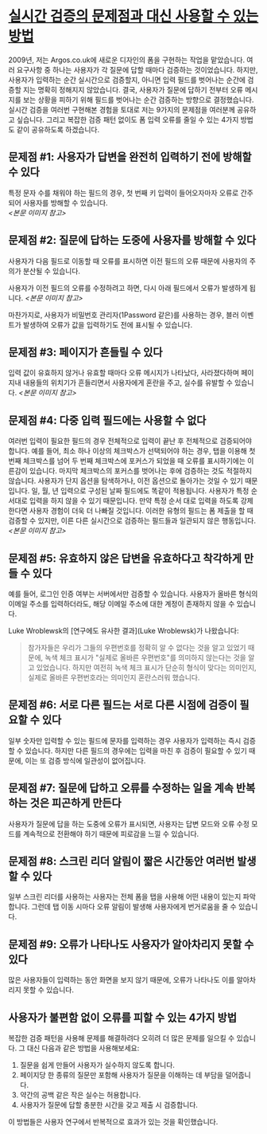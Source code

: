 # [실시간 검증의 문제점과 대신 사용할 수 있는 방법](https://adamsilver.io/blog/the-problem-with-live-validation-and-what-to-do-instead/)

2009년, 저는 Argos.co.uk에 새로운 디자인의 폼을 구현하는 작업을 맡았습니다.
여러 요구사항 중 하나는 사용자가 각 질문에 답할 때마다 검증하는 것이었습니다.
하지만, 사용자가 입력하는 순간 실시간으로 검증할지, 아니면 입력 필드를 벗어나는 순간에 검증할 지는 명확히 정해지지 않았습니다.
결국, 사용자가 질문에 답하기 전부터 오류 메시지를 보는 상황을 피하기 위해 필드를 벗어나는 순간 검증하는 방향으로 결정했습니다. 실시간 검증을 여러번 구현해본 경험을 토대로 저는 9가지의 문제점을 여러분께 공유하고 싶습니다. 그리고 복잡한 검증 패턴 없이도 폼 입력 오류를 줄일 수 있는 4가지 방법도 같이 공유하도록 하겠습니다.

## 문제점 #1: 사용자가 답변을 완전히 입력하기 전에 방해할 수 있다

특정 문자 수를 채워야 하는 필드의 경우, 첫 번째 키 입력이 들어오자마자 오류로 간주되어 사용자를 방해할 수 있습니다.  
_<본문 이미지 참고>_

## 문제점 #2: 질문에 답하는 도중에 사용자를 방해할 수 있다

사용자가 다음 필드로 이동할 때 오류를 표시하면 이전 필드의 오류 때문에 사용자의 주의가 분산될 수 있습니다.

사용자가 이전 필드의 오류를 수정하려고 하면, 다시 아래 필드에서 오류가 발생하게 됩니다.
_<본문 이미지 참고>_

마찬가지로, 사용자가 비밀번호 관리자(1Password 같은)를 사용하는 경우, 블러 이벤트가 발생하여 오류가 값을 입력하기도 전에 표시될 수 있습니다.

## 문제점 #3: 페이지가 흔들릴 수 있다

입력 값이 유효하지 않거나 유효할 때마다 오류 메시지가 나타났다, 사라졌다하며 페이지내 내용들의 위치기가 흔들리면서 사용자에게 혼란을 주고, 실수를 유발할 수 있습니다.
_<본문 이미지 참고>_

## 문제점 #4: 다중 입력 필드에는 사용할 수 없다

여러번 입력이 필요한 필드의 경우 전체적으로 입력이 끝난 후 전체적으로 검증되어야 합니다. 예를 들어, 최소 하나 이상의 체크박스가 선택되어야 하는 경우, 탭을 이용해 첫번째 체크박스를 넘어 두 번째 체크박스에 포커스가 되었을 때 오류를 표시하기에는 이른감이 있습니다. 마지막 체크박스의 포커스를 벗어나는 후에 검증하는 것도 적절하지 않습니다. 사용자가 단지 옵션을 탐색하거나, 이전 옵션으로 돌아가는 것일 수 있기 때문입니다.
일, 월, 년 입력으로 구성된 날짜 필드에도 똑같이 적용됩니다. 사용자가 특정 순서대로 입력을 하지 않을 수 있기 때문입니다. 만약 특정 순서 대로 입력을 하도록 강제한다면 사용자 경험이 더욱 더 나빠질 것입니다. 이러한 유형의 필드는 폼 제출을 할 때 검증할 수 있지만, 이른 다른 실시간으로 검증하는 필드들과 일관되지 않은 행동입니다.
_<본문 이미지 참고>_

## 문제점 #5: 유효하지 않은 답변을 유효하다고 착각하게 만들 수 있다

예를 들어, 로그인 인증 여부는 서버에서만 검증할 수 있습니다. 사용자가 올바른 형식의 이메일 주소를 입력하더라도, 해당 이메일 주소에 대한 계정이 존재하지 않을 수 있습니다.

Luke Wroblewsk의 [연구에도 유사한 결과](Luke Wroblewsk)가 나왔습니다:
> 참가자들은 우리가 그들의 우편번호를 정확히 알 수 없다는 것을 알고 있었기 때문에, 녹색 체크 표시가 "실제로 올바른 우편번호"를 의미하지 않는다는 것을 알고 있었습니다. 하지만 여전히 녹색 체크 표시가 단순히 형식이 맞다는 의미인지, 실제로 올바른 우편번호라는 의미인지 혼란스러워 했습니다.

## 문제점 #6: 서로 다른 필드는 서로 다른 시점에 검증이 필요할 수 있다

일부 숫자만 입력할 수 있는 필드에 문자를 입력하는 경우 사용자가 입력하는 즉시 검증할 수 있습니다. 하지만 다른 필드의 경우에는 입력을 마친 후 검증이 필요할 수 있기 때문에, 이는 또 검증 방식에 일관성이 없어집니다.

## 문제점 #7: 질문에 답하고 오류를 수정하는 일을 계속 반복하는 것은 피곤하게 만든다

사용자가 질문에 답을 하는 도중에 오류가 표시되면, 사용자는 답변 모드와 오류 수정 모드를 계속적으로 전환해야 하기 때문에 피로감을 느낄 수 있습니다.

## 문제점 #8: 스크린 리더 알림이 짧은 시간동안 여러번 발생할 수 있다

일부 스크린 리더를 사용하는 사용자는 전체 폼을 탭을 사용해 어떤 내용이 있는지 파악합니다. 그런데 탭 이동 시마다 오류 알림이 발생해 사용자에게 번거로움을 줄 수 있습니다.

## 문제점 #9: 오류가 나타나도 사용자가 알아차리지 못할 수 있다

많은 사용자들이 입력하는 동안 화면을 보지 않기 때문에, 오류가 나타나도 이를 알아차리지 못할 수 있습니다.

## 사용자가 불편함 없이 오류를 피할 수 있는 4가지 방법

복잡한 검증 패턴을 사용해 문제를 해결하려다 오히려 더 많은 문제를 일으킬 수 있습니다. 그 대신 다음과 같은 방법을 사용해보세요:

1. 질문을 쉽게 만들어 사용자가 실수하지 않도록 합니다.
2. 페이지당 한 종류의 질문만 포함해 사용자가 질문을 이해하는 데 부담을 덜어줍니다.
3. 약간의 공백 같은 작은 실수는 허용합니다.
4. 사용자가 질문에 답할 충분한 시간을 갖고 제출 시 검증합니다.

이 방법들은 사용자 연구에서 반복적으로 효과가 있는 것을 확인했습니다.
